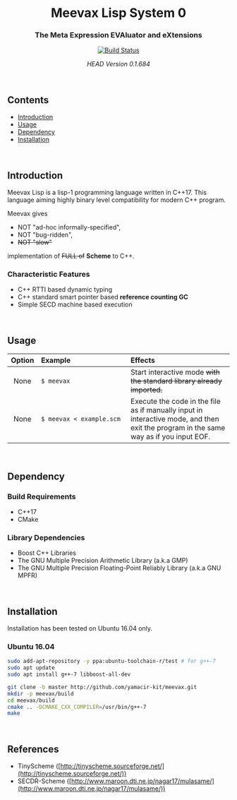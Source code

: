 <h1 align="center">
  Meevax Lisp System 0
</h1>

<h3 align="center">
  The Meta Expression EVAluator and eXtensions
</h3>

<div align="center">
  <a href="https://travis-ci.org/yamacir-kit/meevax">
    <img src="https://travis-ci.org/yamacir-kit/meevax.svg?branch=master" alt="Build Status"/>
  </a>

  *HEAD Version 0.1.684*
</div>

<br/>

## Contents

- [Introduction](#Introduction)
- [Usage](#Usage)
- [Dependency](#Dependency)
- [Installation](#Installation)

<br/>

## Introduction

Meevax Lisp is a lisp-1 programming language written in C++17.
This language aiming highly binary level compatibility for modern C++ program.

Meevax gives
- NOT "ad-hoc informally-specified",
- NOT "bug-ridden",
- ~~NOT "slow"~~

implementation of ~~FULL of~~ **Scheme** to C++.

### Characteristic Features

- C++ RTTI based dynamic typing
- C++ standard smart pointer based **reference counting GC**
- Simple SECD machine based execution

<br/>

## Usage

| Option | Example&nbsp;&nbsp;&nbsp;&nbsp;&nbsp;&nbsp;&nbsp;&nbsp;&nbsp;&nbsp;&nbsp;&nbsp;&nbsp;&nbsp;&nbsp;&nbsp;&nbsp;&nbsp;&nbsp;&nbsp;&nbsp;&nbsp;&nbsp;&nbsp;&nbsp;&nbsp;&nbsp;&nbsp; | Effects |
|:-:|:--|:--|
| None | `$ meevax` | Start interactive mode ~~with the standard library already imported.~~ |
| None | `$ meevax < example.scm` | Execute the code in the file as if manually input in interactive mode, and then exit the program in the same way as if you input EOF. |

<br/>

## Dependency

### Build Requirements

- C++17
- CMake

### Library Dependencies

- Boost C++ Libraries
- The GNU Multiple Precision Arithmetic Library (a.k.a GMP)
- The GNU Multiple Precision Floating-Point Reliably Library (a.k.a GNU MPFR)

<br/>

## Installation

Installation has been tested on Ubuntu 16.04 only.

### Ubuntu 16.04

``` bash
sudo add-apt-repository -y ppa:ubuntu-toolchain-r/test # for g++-7
sudo apt update
sudo apt install g++-7 libboost-all-dev

git clone -b master http://github.com/yamacir-kit/meevax.git
mkdir -p meevax/build
cd meevax/build
cmake .. -DCMAKE_CXX_COMPILER=/usr/bin/g++-7
make
```

<br/>

## References

- TinyScheme ([http://tinyscheme.sourceforge.net/](http://tinyscheme.sourceforge.net/))
- SECDR-Scheme ([http://www.maroon.dti.ne.jp/nagar17/mulasame/](http://www.maroon.dti.ne.jp/nagar17/mulasame/))

